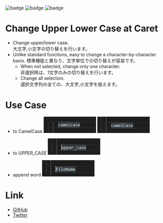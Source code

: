 ![badge](https://img.shields.io/github/forks/kuone314/ChangeUpperLowerCase)
![badge](https://img.shields.io/github/stars/kuone314/ChangeUpperLowerCase)
![badge](https://img.shields.io/github/license/kuone314/ChangeUpperLowerCase)


# Change Upper Lower Case at Caret

* Change upper/lower case.  
大文字,小文字の切り替えを行います。
* Unlike standard functions, easy to change a character-by-character basis.
標準機能と異なり、文字単位での切り替えが容易です。
  * When not selected, change only one character.  
  非選択時は、1文字のみの切り替えを行います。
  * Change all selection.  
  選択文字列の全ての、大文字,小文字を揃えます。

# Use Case

* to CamelCase
![demo](Docs/ReadMe_Demo_1.gif)
![demo](Docs/ReadMe_Demo_2.gif)

* to UPPER_CASE
![demo](Docs/ReadMe_Demo_3.gif)

* append word
![demo](Docs/ReadMe_Demo_4.gif)

# Link

* [GitHub](https://github.com/kuone314/ChangeUpperLowerCase)
* [Twitter](https://twitter.com/KuoneTech)

